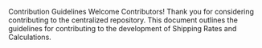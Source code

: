 Contribution Guidelines
Welcome Contributors!
Thank you for considering contributing to the centralized repository. This document outlines the guidelines for contributing to the development of Shipping Rates and Calculations.
